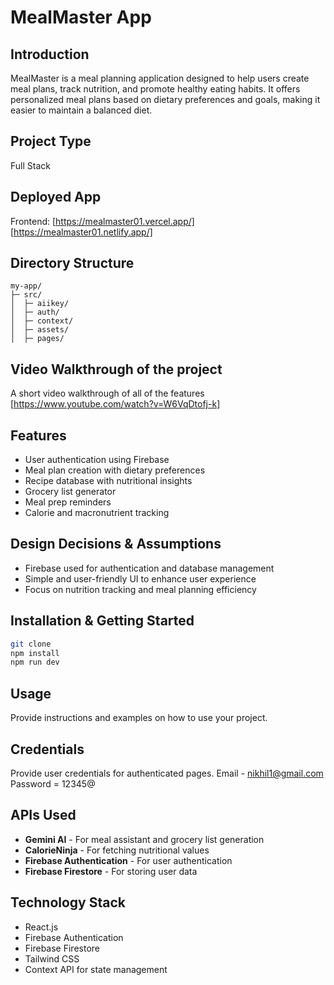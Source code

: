 # MealMaster App

## Introduction
MealMaster is a meal planning application designed to help users create meal plans, track nutrition, and promote healthy eating habits. It offers personalized meal plans based on dietary preferences and goals, making it easier to maintain a balanced diet.

## Project Type
Full Stack 

## Deployed App
Frontend: [https://mealmaster01.vercel.app/]
[https://mealmaster01.netlify.app/]

## Directory Structure
```
my-app/
├─ src/
│  ├─ aiikey/
│  ├─ auth/
│  ├─ context/
│  ├─ assets/
│  ├─ pages/
```

## Video Walkthrough of the project
A short video walkthrough of all of the features [https://www.youtube.com/watch?v=W6VqDtofj-k]


## Features
- User authentication using Firebase
- Meal plan creation with dietary preferences
- Recipe database with nutritional insights
- Grocery list generator
- Meal prep reminders
- Calorie and macronutrient tracking

## Design Decisions & Assumptions
- Firebase used for authentication and database management
- Simple and user-friendly UI to enhance user experience
- Focus on nutrition tracking and meal planning efficiency

## Installation & Getting Started
```bash
git clone
npm install
npm run dev
```

## Usage
Provide instructions and examples on how to use your project.

## Credentials
Provide user credentials for authenticated pages.
Email - nikhil1@gmail.com
Password = 12345@

## APIs Used
- **Gemini AI** - For meal assistant and grocery list generation
- **CalorieNinja** - For fetching nutritional values
- **Firebase Authentication** - For user authentication
- **Firebase Firestore** - For storing user data

## Technology Stack
- React.js
- Firebase Authentication
- Firebase Firestore
- Tailwind CSS
- Context API for state management
